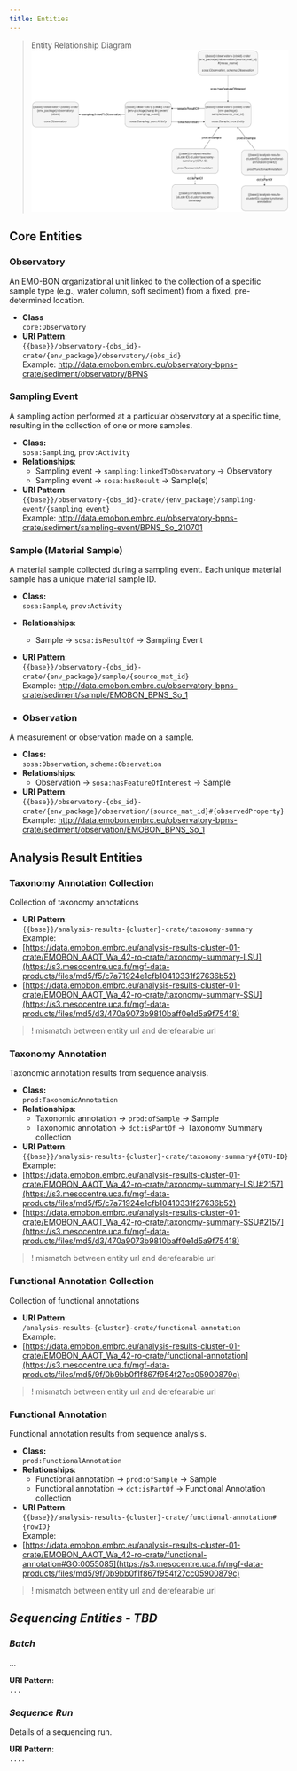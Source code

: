 ```yaml
---
title: Entities
---
```



> Entity Relationship Diagram
> ![Entity relationships diagram](../assets/entity-relations-diagram.png)

## Core Entities

### Observatory

An EMO-BON organizational unit linked to the collection of a specific sample type (e.g., water column, soft sediment) from a fixed, pre-determined location.
- **Class**  
`core:Observatory`
- **URI Pattern**:  
`{{base}}/observatory-{obs_id}-crate/{env_package}/observatory/{obs_id}`  
Example: http://data.emobon.embrc.eu/observatory-bpns-crate/sediment/observatory/BPNS 


### Sampling Event

A sampling action performed at a particular observatory at a specific time, resulting in the collection of one or more samples.

- **Class:**  
`sosa:Sampling`, `prov:Activity`
- **Relationships**:
    - Sampling event → `sampling:linkedToObservatory` → Observatory
    - Sampling event → `sosa:hasResult` → Sample(s)
- **URI Pattern**:  
`{{base}}/observatory-{obs_id}-crate/{env_package}/sampling-event/{sampling_event}`  
Example: http://data.emobon.embrc.eu/observatory-bpns-crate/sediment/sampling-event/BPNS_So_210701 

### Sample (Material Sample)

A material sample collected during a sampling event. Each unique material sample has a unique material sample ID.

- **Class:**  
`sosa:Sample`, `prov:Activity`
- **Relationships**:
  - Sample → `sosa:isResultOf` → Sampling Event
- **URI Pattern**:  
`{{base}}/observatory-{obs_id}-crate/{env_package}/sample/{source_mat_id}`  
Example: http://data.emobon.embrc.eu/observatory-bpns-crate/sediment/sample/EMOBON_BPNS_So_1

- ### Observation

A measurement or observation made on a sample.

- **Class:**  
`sosa:Observation`, `schema:Observation`
- **Relationships**:
  - Observation → `sosa:hasFeatureOfInterest` → Sample
- **URI Pattern**:  
`{{base}}/observatory-{obs_id}-crate/{env_package}/observation/{source_mat_id}#{observedProperty}`  
Example: http://data.emobon.embrc.eu/observatory-bpns-crate/sediment/observation/EMOBON_BPNS_So_1


## Analysis Result Entities

### Taxonomy Annotation Collection

Collection of taxonomy annotations

- **URI Pattern**:  
`{{base}}/analysis-results-{cluster}-crate/taxonomy-summary`  
Example:  
- [https://data.emobon.embrc.eu/analysis-results-cluster-01-crate/EMOBON_AAOT_Wa_42-ro-crate/taxonomy-summary-LSU](https://s3.mesocentre.uca.fr/mgf-data-products/files/md5/f5/c7a71924e1cfb10410331f27636b52)
- [https://data.emobon.embrc.eu/analysis-results-cluster-01-crate/EMOBON_AAOT_Wa_42-ro-crate/taxonomy-summary-SSU](https://s3.mesocentre.uca.fr/mgf-data-products/files/md5/d3/470a9073b9810baff0e1d5a9f75418) 

> ! mismatch between entity url and derefearable url

### Taxonomy Annotation

Taxonomic annotation results from sequence analysis.

- **Class:**  
`prod:TaxonomicAnnotation`
- **Relationships**:
  - Taxonomic annotation → `prod:ofSample` → Sample
  - Taxonomic annotation → `dct:isPartOf` → Taxonomy Summary collection
- **URI Pattern**:  
`{{base}}/analysis-results-{cluster}-crate/taxonomy-summary#{OTU-ID}`  
Example: 
- [https://data.emobon.embrc.eu/analysis-results-cluster-01-crate/EMOBON_AAOT_Wa_42-ro-crate/taxonomy-summary-LSU#2157](https://s3.mesocentre.uca.fr/mgf-data-products/files/md5/f5/c7a71924e1cfb10410331f27636b52)
- [https://data.emobon.embrc.eu/analysis-results-cluster-01-crate/EMOBON_AAOT_Wa_42-ro-crate/taxonomy-summary-SSU#2157](https://s3.mesocentre.uca.fr/mgf-data-products/files/md5/d3/470a9073b9810baff0e1d5a9f75418)

> ! mismatch between entity url and derefearable url


### Functional Annotation Collection

Collection of functional annotations

- **URI Pattern**:  
`/analysis-results-{cluster}-crate/functional-annotation`  
Example: 
- [https://data.emobon.embrc.eu/analysis-results-cluster-01-crate/EMOBON_AAOT_Wa_42-ro-crate/functional-annotation](https://s3.mesocentre.uca.fr/mgf-data-products/files/md5/9f/0b9bb0f1f867f954f27cc05900879c) 

> ! mismatch between entity url and derefearable url


### Functional Annotation

Functional annotation results from sequence analysis.

- **Class:**  
`prod:FunctionalAnnotation` 
- **Relationships**:
  - Functional annotation → `prod:ofSample` → Sample
  - Functional annotation → `dct:isPartOf` → Functional Annotation collection
- **URI Pattern**:  
`{{base}}/analysis-results-{cluster}-crate/functional-annotation#{rowID}`  
Example: 
- [https://data.emobon.embrc.eu/analysis-results-cluster-01-crate/EMOBON_AAOT_Wa_42-ro-crate/functional-annotation#GO:0055085](https://s3.mesocentre.uca.fr/mgf-data-products/files/md5/9f/0b9bb0f1f867f954f27cc05900879c)

> ! mismatch between entity url and derefearable url


## *Sequencing Entities - TBD*

### *Batch*

...

**URI Pattern**:  
`...`

### *Sequence Run*

Details of a sequencing run.

**URI Pattern**:  
`....`
